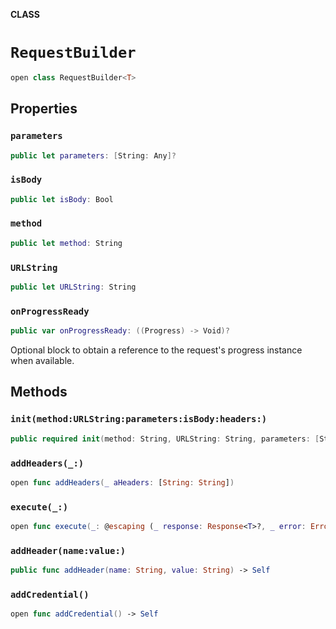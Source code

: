 **CLASS**

# `RequestBuilder`

```swift
open class RequestBuilder<T>
```

## Properties
### `parameters`

```swift
public let parameters: [String: Any]?
```

### `isBody`

```swift
public let isBody: Bool
```

### `method`

```swift
public let method: String
```

### `URLString`

```swift
public let URLString: String
```

### `onProgressReady`

```swift
public var onProgressReady: ((Progress) -> Void)?
```

Optional block to obtain a reference to the request's progress instance when available.

## Methods
### `init(method:URLString:parameters:isBody:headers:)`

```swift
public required init(method: String, URLString: String, parameters: [String: Any]?, isBody: Bool, headers: [String: String] = [:])
```

### `addHeaders(_:)`

```swift
open func addHeaders(_ aHeaders: [String: String])
```

### `execute(_:)`

```swift
open func execute(_: @escaping (_ response: Response<T>?, _ error: Error?) -> Void)
```

### `addHeader(name:value:)`

```swift
public func addHeader(name: String, value: String) -> Self
```

### `addCredential()`

```swift
open func addCredential() -> Self
```
